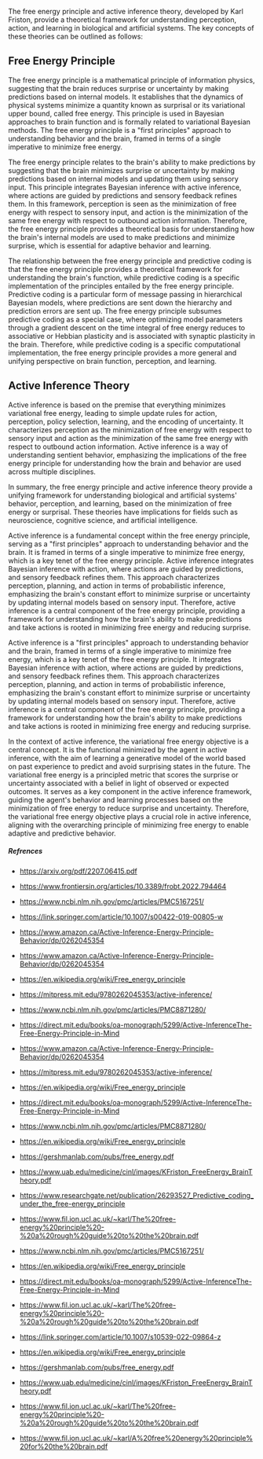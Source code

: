 The free energy principle and active inference theory, developed by Karl Friston, provide a theoretical framework for understanding perception, action, and learning in biological and artificial systems. The key concepts of these theories can be outlined as follows:

## Free Energy Principle

The free energy principle is a mathematical principle of information physics, suggesting that the brain reduces surprise or uncertainty by making predictions based on internal models. It establishes that the dynamics of physical systems minimize a quantity known as surprisal or its variational upper bound, called free energy. This principle is used in Bayesian approaches to brain function and is formally related to variational Bayesian methods. The free energy principle is a "first principles" approach to understanding behavior and the brain, framed in terms of a single imperative to minimize free energy.

The free energy principle relates to the brain's ability to make predictions by suggesting that the brain minimizes surprise or uncertainty by making predictions based on internal models and updating them using sensory input. This principle integrates Bayesian inference with active inference, where actions are guided by predictions and sensory feedback refines them. In this framework, perception is seen as the minimization of free energy with respect to sensory input, and action is the minimization of the same free energy with respect to outbound action information. Therefore, the free energy principle provides a theoretical basis for understanding how the brain's internal models are used to make predictions and minimize surprise, which is essential for adaptive behavior and learning.

The relationship between the free energy principle and predictive coding is that the free energy principle provides a theoretical framework for understanding the brain's function, while predictive coding is a specific implementation of the principles entailed by the free energy principle. Predictive coding is a particular form of message passing in hierarchical Bayesian models, where predictions are sent down the hierarchy and prediction errors are sent up. The free energy principle subsumes predictive coding as a special case, where optimizing model parameters through a gradient descent on the time integral of free energy reduces to associative or Hebbian plasticity and is associated with synaptic plasticity in the brain. Therefore, while predictive coding is a specific computational implementation, the free energy principle provides a more general and unifying perspective on brain function, perception, and learning.



## Active Inference Theory

Active inference is based on the premise that everything minimizes variational free energy, leading to simple update rules for action, perception, policy selection, learning, and the encoding of uncertainty. It characterizes perception as the minimization of free energy with respect to sensory input and action as the minimization of the same free energy with respect to outbound action information. Active inference is a way of understanding sentient behavior, emphasizing the implications of the free energy principle for understanding how the brain and behavior are used across multiple disciplines.

In summary, the free energy principle and active inference theory provide a unifying framework for understanding biological and artificial systems' behavior, perception, and learning, based on the minimization of free energy or surprisal. These theories have implications for fields such as neuroscience, cognitive science, and artificial intelligence.


Active inference is a fundamental concept within the free energy principle, serving as a "first principles" approach to understanding behavior and the brain. It is framed in terms of a single imperative to minimize free energy, which is a key tenet of the free energy principle. Active inference integrates Bayesian inference with action, where actions are guided by predictions, and sensory feedback refines them. This approach characterizes perception, planning, and action in terms of probabilistic inference, emphasizing the brain's constant effort to minimize surprise or uncertainty by updating internal models based on sensory input. Therefore, active inference is a central component of the free energy principle, providing a framework for understanding how the brain's ability to make predictions and take actions is rooted in minimizing free energy and reducing surprise.

Active inference is a "first principles" approach to understanding behavior and the brain, framed in terms of a single imperative to minimize free energy, which is a key tenet of the free energy principle. It integrates Bayesian inference with action, where actions are guided by predictions, and sensory feedback refines them. This approach characterizes perception, planning, and action in terms of probabilistic inference, emphasizing the brain's constant effort to minimize surprise or uncertainty by updating internal models based on sensory input. Therefore, active inference is a central component of the free energy principle, providing a framework for understanding how the brain's ability to make predictions and take actions is rooted in minimizing free energy and reducing surprise.

In the context of active inference, the variational free energy objective is a central concept. It is the functional minimized by the agent in active inference, with the aim of learning a generative model of the world based on past experience to predict and avoid surprising states in the future. The variational free energy is a principled metric that scores the surprise or uncertainty associated with a belief in light of observed or expected outcomes. It serves as a key component in the active inference framework, guiding the agent's behavior and learning processes based on the minimization of free energy to reduce surprise and uncertainty. Therefore, the variational free energy objective plays a crucial role in active inference, aligning with the overarching principle of minimizing free energy to enable adaptive and predictive behavior.



##### Refrences


- https://arxiv.org/pdf/2207.06415.pdf
- https://www.frontiersin.org/articles/10.3389/frobt.2022.794464
- https://www.ncbi.nlm.nih.gov/pmc/articles/PMC5167251/
- https://link.springer.com/article/10.1007/s00422-019-00805-w
- https://www.amazon.ca/Active-Inference-Energy-Principle-Behavior/dp/0262045354


- https://www.amazon.ca/Active-Inference-Energy-Principle-Behavior/dp/0262045354
- https://en.wikipedia.org/wiki/Free_energy_principle
- https://mitpress.mit.edu/9780262045353/active-inference/
- https://www.ncbi.nlm.nih.gov/pmc/articles/PMC8871280/
- https://direct.mit.edu/books/oa-monograph/5299/Active-InferenceThe-Free-Energy-Principle-in-Mind


- https://www.amazon.ca/Active-Inference-Energy-Principle-Behavior/dp/0262045354
- https://mitpress.mit.edu/9780262045353/active-inference/
- https://en.wikipedia.org/wiki/Free_energy_principle
- https://direct.mit.edu/books/oa-monograph/5299/Active-InferenceThe-Free-Energy-Principle-in-Mind
- https://www.ncbi.nlm.nih.gov/pmc/articles/PMC8871280/



- https://en.wikipedia.org/wiki/Free_energy_principle
- https://gershmanlab.com/pubs/free_energy.pdf
- https://www.uab.edu/medicine/cinl/images/KFriston_FreeEnergy_BrainTheory.pdf
- https://www.researchgate.net/publication/26293527_Predictive_coding_under_the_free-energy_principle
- https://www.fil.ion.ucl.ac.uk/~karl/The%20free-energy%20principle%20-%20a%20rough%20guide%20to%20the%20brain.pdf



- https://www.ncbi.nlm.nih.gov/pmc/articles/PMC5167251/
- https://en.wikipedia.org/wiki/Free_energy_principle
- https://direct.mit.edu/books/oa-monograph/5299/Active-InferenceThe-Free-Energy-Principle-in-Mind
- https://www.fil.ion.ucl.ac.uk/~karl/The%20free-energy%20principle%20-%20a%20rough%20guide%20to%20the%20brain.pdf
- https://link.springer.com/article/10.1007/s10539-022-09864-z


- https://en.wikipedia.org/wiki/Free_energy_principle
- https://gershmanlab.com/pubs/free_energy.pdf
- https://www.uab.edu/medicine/cinl/images/KFriston_FreeEnergy_BrainTheory.pdf
- https://www.fil.ion.ucl.ac.uk/~karl/The%20free-energy%20principle%20-%20a%20rough%20guide%20to%20the%20brain.pdf
- https://www.fil.ion.ucl.ac.uk/~karl/A%20free%20energy%20principle%20for%20the%20brain.pdf
